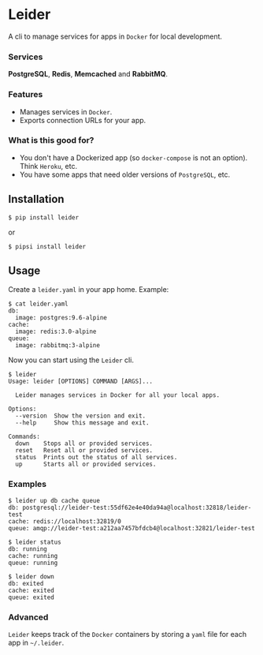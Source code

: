 # Leider

A cli to manage services for apps in `Docker` for local development.

### Services

**PostgreSQL**, **Redis**, **Memcached** and **RabbitMQ**.

### Features

- Manages services in `Docker`.
- Exports connection URLs for your app.

### What is this good for?

- You don't have a Dockerized app (so `docker-compose` is not an option). Think `Heroku`, etc.
- You have some apps that need older versions of `PostgreSQL`, etc.

## Installation

```
$ pip install leider
```

or

```
$ pipsi install leider
```

## Usage

Create a `leider.yaml` in your app home. Example:

```
$ cat leider.yaml
db:
  image: postgres:9.6-alpine
cache:
  image: redis:3.0-alpine
queue:
  image: rabbitmq:3-alpine
```

Now you can start using the `Leider` cli.

```
$ leider
Usage: leider [OPTIONS] COMMAND [ARGS]...

  Leider manages services in Docker for all your local apps.

Options:
  --version  Show the version and exit.
  --help     Show this message and exit.

Commands:
  down    Stops all or provided services.
  reset   Reset all or provided services.
  status  Prints out the status of all services.
  up      Starts all or provided services.
```


### Examples

```
$ leider up db cache queue
db: postgresql://leider-test:55df62e4e40da94a@localhost:32818/leider-test
cache: redis://localhost:32819/0
queue: amqp://leider-test:a212aa7457bfdcb4@localhost:32821/leider-test

$ leider status
db: running
cache: running
queue: running

$ leider down
db: exited
cache: exited
queue: exited
```

### Advanced

`Leider` keeps track of the `Docker` containers by storing a `yaml` file for each app in `~/.leider`.

